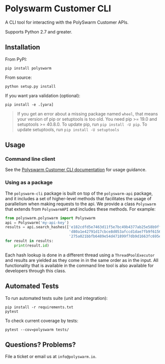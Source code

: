 
# Polyswarm Customer CLI

A CLI tool for interacting with the PolySwarm Customer APIs.

Supports Python 2.7 and greater.

## Installation

From PyPI:

    pip install polyswarm

From source:

    python setup.py install

If you want yara validation (optional):

    pip install -e .[yara]

> If you get an error about a missing package named `wheel`, that means your version of pip or setuptools is too old.
> You need pip >= 19.0 and setuptools >= 40.8.0. 
> To update pip, run `pip install -U pip`.
> To update setuptools, run `pip install -U setuptools`

## Usage

### Command line client
See the [Polyswarm Customer CLI documentation](https://docs.polyswarm.io/docs/polyswarm-customer-cli) for usage guidance.

### Using as a package

The `polyswarm-cli` package is built on top of the `polyswarm-api` package, and it includes
a set of higher-level methods that facilitates the usage of parallelism when making requests 
to the api. We provide a class `Polyswarm` that extends from `PolyswarmAPI` and includes 
these methods. For example:

```python
from polyswarm.polyswarm import Polyswarm
api = Polyswarm('my-api-key')
results = api.search_hashes(['e182cdfd5e7463d11f5e7bc49b4377ab25e58b9ff04266df3c34e6261c7b0df9',
                             'd80a1e42791d17cbce8d053afccd1dae7fb9f615676cb81a3a1699e86c344cb8',
                             '275a021bbfb6489e54d471899f7db9d1663fc695ec2fe2a2c4538aabf651fd0f'])
for result in results:
    print(result.id)
```

Each hash lookup is done in a different thread using a `ThreadPoolExecutor` and results are yielded
as they come in in the same order as in the input. All functionality that is available in the command
line tool is also available for developers through this class.

## Automated Tests

To run automated tests suite (unit and integration):

    pip install -r requirements.txt
    pytest

To check current coverage by tests:

    pytest --cov=polyswarm tests/

## Questions? Problems?

File a ticket or email us at `info@polyswarm.io`.
